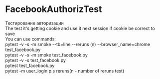 # FacebookAuthorizTest
Тестирование авторизации  
The test it's getting cookie and use it next session if cookie be correct to save   
You can use commands:  
pytest -v -s -m smoke --tb=line --reruns (n) --browser_name=chrome test_facebook.py  
pytest -v -s -m smoke test_facebook.py  
pytest -v -s test_facebook.py  
pytest test_facebook.py  
pytest -m user_login
p.s reruns(n - number of reruns test)  
